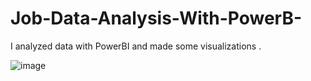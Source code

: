 # Job-Data-Analysis-With-PowerB-
I analyzed data with PowerBI and made some visualizations .


![image](https://github.com/user-attachments/assets/17dc097a-cfa1-4b44-af56-076b2aa82d90)

